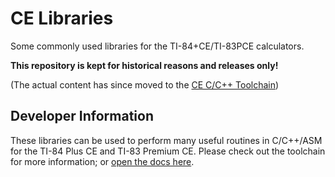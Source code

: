 # CE Libraries
Some commonly used libraries for the TI-84+CE/TI-83PCE calculators.  

**This repository is kept for historical reasons and releases only!**

(The actual content has since moved to the [CE C/C++ Toolchain]( https://github.com/CE-Programming/toolchain/))

## Developer Information
These libraries can be used to perform many useful routines in C/C++/ASM for the TI-84 Plus CE and TI-83 Premium CE. Please check out the toolchain for more information; or [open the docs here](https://ce-programming.github.io/toolchain/libraries/index.html).
